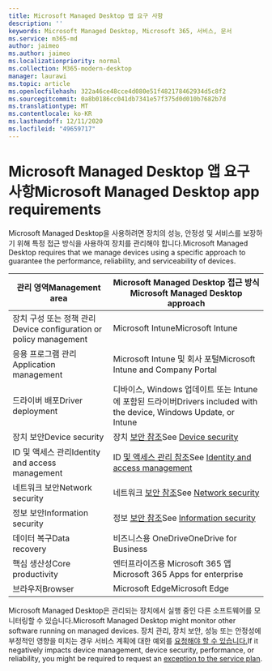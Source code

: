 ```yaml
---
title: Microsoft Managed Desktop 앱 요구 사항
description: ''
keywords: Microsoft Managed Desktop, Microsoft 365, 서비스, 문서
ms.service: m365-md
author: jaimeo
ms.author: jaimeo
ms.localizationpriority: normal
ms.collection: M365-modern-desktop
manager: laurawi
ms.topic: article
ms.openlocfilehash: 322a46ce48cce4d080e51f482178462934d5c8f2
ms.sourcegitcommit: 0a8b0186cc041db7341e57f375d0d010b7682b7d
ms.translationtype: MT
ms.contentlocale: ko-KR
ms.lasthandoff: 12/11/2020
ms.locfileid: "49659717"
---
```

# <a name="microsoft-managed-desktop-app-requirements"></a><span data-ttu-id="fae3c-103">Microsoft Managed Desktop 앱 요구 사항</span><span class="sxs-lookup"><span data-stu-id="fae3c-103">Microsoft Managed Desktop app requirements</span></span>

<!--This topic is the target for aka.ms/app-req. This is aka link is used from EA agreement for MMD. do not delete.-->

<!--Application addendum -->
 
<span data-ttu-id="fae3c-104">Microsoft Managed Desktop을 사용하려면 장치의 성능, 안정성 및 서비스를 보장하기 위해 특정 접근 방식을 사용하여 장치를 관리해야 합니다.</span><span class="sxs-lookup"><span data-stu-id="fae3c-104">Microsoft Managed Desktop requires that we manage devices using a specific approach to guarantee the performance, reliability, and serviceability of devices.</span></span>


|<span data-ttu-id="fae3c-105">관리 영역</span><span class="sxs-lookup"><span data-stu-id="fae3c-105">Management area</span></span>  |<span data-ttu-id="fae3c-106">Microsoft Managed Desktop 접근 방식</span><span class="sxs-lookup"><span data-stu-id="fae3c-106">Microsoft Managed Desktop approach</span></span>  |
|---------|---------|
|<span data-ttu-id="fae3c-107">장치 구성 또는 정책 관리</span><span class="sxs-lookup"><span data-stu-id="fae3c-107">Device configuration or policy management</span></span>     |  <span data-ttu-id="fae3c-108">Microsoft Intune</span><span class="sxs-lookup"><span data-stu-id="fae3c-108">Microsoft Intune</span></span>       |
|<span data-ttu-id="fae3c-109">응용 프로그램 관리 </span><span class="sxs-lookup"><span data-stu-id="fae3c-109">Application management</span></span>     | <span data-ttu-id="fae3c-110">Microsoft Intune 및 회사 포털</span><span class="sxs-lookup"><span data-stu-id="fae3c-110">Microsoft Intune and Company Portal</span></span>        |
|<span data-ttu-id="fae3c-111">드라이버 배포</span><span class="sxs-lookup"><span data-stu-id="fae3c-111">Driver deployment</span></span>     |  <span data-ttu-id="fae3c-112">디바이스, Windows 업데이트 또는 Intune에 포함된 드라이버</span><span class="sxs-lookup"><span data-stu-id="fae3c-112">Drivers included with the device, Windows Update, or Intune</span></span>       |
|<span data-ttu-id="fae3c-113">장치 보안</span><span class="sxs-lookup"><span data-stu-id="fae3c-113">Device security</span></span>     | <span data-ttu-id="fae3c-114">장치 [보안 참조](security.md#device-security)</span><span class="sxs-lookup"><span data-stu-id="fae3c-114">See [Device security](security.md#device-security)</span></span>      |
|<span data-ttu-id="fae3c-115">ID 및 액세스 관리</span><span class="sxs-lookup"><span data-stu-id="fae3c-115">Identity and access management</span></span>     | <span data-ttu-id="fae3c-116">ID [및 액세스 관리 참조](security.md#identity-and-access-management)</span><span class="sxs-lookup"><span data-stu-id="fae3c-116">See [Identity and access management](security.md#identity-and-access-management)</span></span>        |
|<span data-ttu-id="fae3c-117">네트워크 보안</span><span class="sxs-lookup"><span data-stu-id="fae3c-117">Network security</span></span>     | <span data-ttu-id="fae3c-118">네트워크 [보안 참조](security.md#network-security)</span><span class="sxs-lookup"><span data-stu-id="fae3c-118">See [Network security](security.md#network-security)</span></span>        |
|<span data-ttu-id="fae3c-119">정보 보안</span><span class="sxs-lookup"><span data-stu-id="fae3c-119">Information security</span></span>     |  <span data-ttu-id="fae3c-120">정보 [보안 참조](security.md#information-security)</span><span class="sxs-lookup"><span data-stu-id="fae3c-120">See [Information security](security.md#information-security)</span></span>       |
|<span data-ttu-id="fae3c-121">데이터 복구</span><span class="sxs-lookup"><span data-stu-id="fae3c-121">Data recovery</span></span>     | <span data-ttu-id="fae3c-122">비즈니스용 OneDrive</span><span class="sxs-lookup"><span data-stu-id="fae3c-122">OneDrive for Business</span></span>        |
|<span data-ttu-id="fae3c-123">핵심 생산성</span><span class="sxs-lookup"><span data-stu-id="fae3c-123">Core productivity</span></span>     | <span data-ttu-id="fae3c-124">엔터프라이즈용 Microsoft 365 앱</span><span class="sxs-lookup"><span data-stu-id="fae3c-124">Microsoft 365 Apps for enterprise</span></span>    |
|<span data-ttu-id="fae3c-125">브라우저</span><span class="sxs-lookup"><span data-stu-id="fae3c-125">Browser</span></span>     | <span data-ttu-id="fae3c-126">Microsoft Edge</span><span class="sxs-lookup"><span data-stu-id="fae3c-126">Microsoft Edge</span></span>        |




<span data-ttu-id="fae3c-127">Microsoft Managed Desktop은 관리되는 장치에서 실행 중인 다른 소프트웨어를 모니터링할 수 있습니다.</span><span class="sxs-lookup"><span data-stu-id="fae3c-127">Microsoft Managed Desktop might monitor other software running on managed devices.</span></span> <span data-ttu-id="fae3c-128">장치 관리, 장치 보안, 성능 또는 안정성에 부정적인 영향을 미치는 경우 서비스 계획에 대한 예외를 [요청해야 할 수 있습니다.](customizing.md)</span><span class="sxs-lookup"><span data-stu-id="fae3c-128">If it negatively impacts device management, device security, performance, or reliability, you might be required to request an [exception to the service plan](customizing.md).</span></span>
